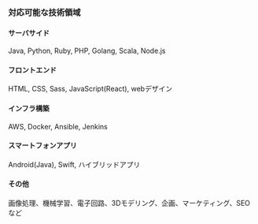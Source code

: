 ### 対応可能な技術領域
#### サーバサイド
Java, Python, Ruby, PHP, Golang, Scala, Node.js
#### フロントエンド
HTML, CSS, Sass, JavaScript(React), webデザイン
#### インフラ構築
AWS, Docker, Ansible, Jenkins
#### スマートフォンアプリ
Android(Java), Swift, ハイブリッドアプリ
#### その他
画像処理、機械学習、電子回路、3Dモデリング、企画、マーケティング、SEOなど